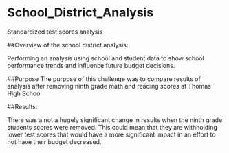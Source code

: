# School_District_Analysis
Standardized test scores analysis

##Overview of the school district analysis:

Performing an analysis using school and student data to show school performance trends and influence future budget decisions. 

##Purpose
The purpose of this challenge was to compare results of analysis after removing ninth grade math and reading scores at Thomas High School

##Results:

There was a not a hugely significant change in results when the ninth grade students scores were removed. This could mean that they are withholding lower test scores that would have a more significant impact in an effort to not have their budget decreased. 


